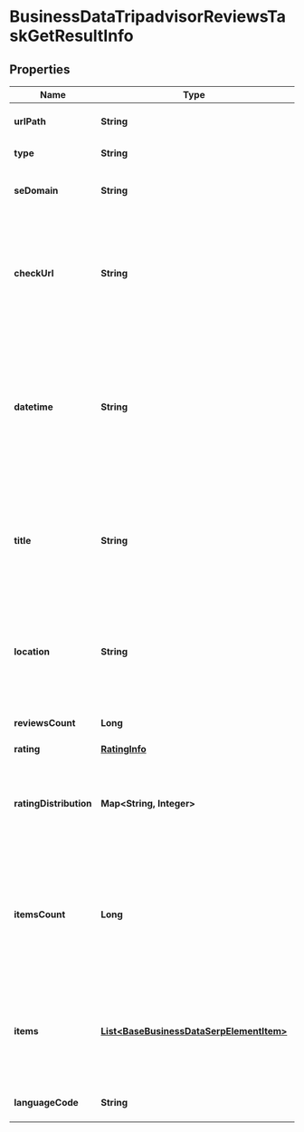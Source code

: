

# BusinessDataTripadvisorReviewsTaskGetResultInfo


## Properties

| Name | Type | Description | Notes |
|------------ | ------------- | ------------- | -------------|
|**urlPath** | **String** | URL path received in a POST array |  [optional] |
|**type** | **String** | type of element |  [optional] |
|**seDomain** | **String** | search engine domain in a POST array |  [optional] |
|**checkUrl** | **String** | direct URL to search engine results you can use it to make sure that we provided accurate results |  [optional] |
|**datetime** | **String** | date and time when the result was received in the UTC format: “yyyy-mm-dd hh-mm-ss +00:00” example: 2019-11-15 12:57:46 +00:00 |  [optional] |
|**title** | **String** | title of the ‘reviews’ element in SERP the name of the local establishment for which the reviews are collected |  [optional] |
|**location** | **String** | location of the local establishment address of the local establishment for which the reviews are collected |  [optional] |
|**reviewsCount** | **Long** | the total number of reviews |  [optional] |
|**rating** | [**RatingInfo**](RatingInfo.md) |  |  [optional] |
|**ratingDistribution** | **Map&lt;String, Integer&gt;** | rating distribution by votes the distribution of votes across the rating in the range from 1 to 5 |  [optional] |
|**itemsCount** | **Long** | the number of reviews items in the results array you can get more results by using the depth parameter when setting a task |  [optional] |
|**items** | [**List&lt;BaseBusinessDataSerpElementItem&gt;**](BaseBusinessDataSerpElementItem.md) | found reviews you can get more results by using the depth parameter when setting a task |  [optional] |
|**languageCode** | **String** | language code in a POST array |  [optional] |



